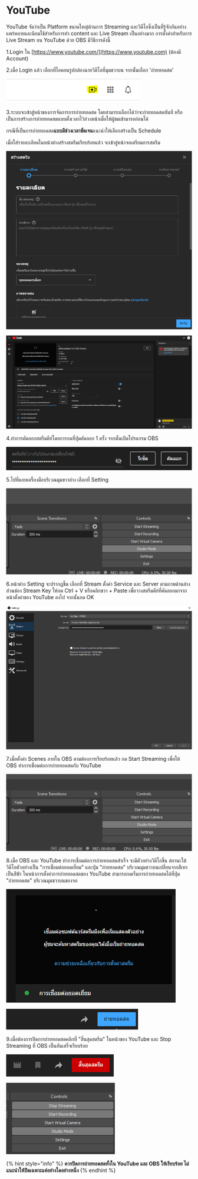 # YouTube

YouTube จัดว่าเป็น Platform ขนาดใหญ่ด้านการ Streaming และวิดีโอซึ่งเป็นที่รู้จักกันอย่างแพร่หลายและนิยมใช้สำหรับการทำ content และ Live Stream เป็นอย่างมาก การตั้งค่าสำหรับการ Live Stream บน YouTube ด้วย OBS มีวิธีการดังนี้

1.Login ใน [https://www.youtube.com/](https://www.youtube.com) (ต้องมี Account)

2.เมื่อ Login แล้ว เลือกที่ไอคอนรูปกล้องฉายวิดีโอที่มุมขวาบน จากนั้นเลือก 'ถ่ายทอดสด'

![](<../.gitbook/assets/image (201) (1) (1).png>)

3.ระบบจะเข้าสู่หน้าของการจัดการการถ่ายทอดสด โดยสามารถเลือกได้ว่าจะถ่ายทอดสดทันที หรือเป็นการสร้างการถ่ายทอดสดแบบตั้งเวลาไว้ล่วงหน้าเมื่อให้ผู้ชมเข้ามารอก่อนได้

กรณีที่เป็นการถ่ายทอดสด**แบบมีช่วงเวลาชัดเจน**แนะนำให้เลือกสร้างเป็น Schedule

เมื่อใส่รายละเอียดในหน้าต่างสร้างสตรีมเรียบร้อยแล้ว จะเข้าสู่หน้าจอเตรียมการสตรีม

![หน้าต่างการตั้งค่าวิดีโอการถ่ายทอดสด](<../.gitbook/assets/image (208) (1) (1).png>)

![ตัวอย่างหน้าจอเตรียมการสตรีม](<../.gitbook/assets/image (200) (1).png>)

4.ทำการคัดลอกสตรีมคีย์โดยการกดที่ปุ่มคัดลอก 1 ครั้ง จากนั้นเปิดโปรแกรม OBS

![](<../.gitbook/assets/image (202) (1) (1).png>)

5.ไปที่แถบเครื่องมือบริเวณมุมขวาล่าง เลือกที่ Setting

![](<../.gitbook/assets/image (197) (1) (1) (1).png>)

6.หน้าต่าง Setting จะปรากฏขึ้น เลือกที่ Stream ตั้งค่า Service และ Server ตามภาพด้านล่าง ส่วนช่อง Stream Key ให้กด Ctrl + V หรือคลิกขวา + Paste เพื่อวางสตรีมคีย์ที่คัดลอกมาจากหน้าตั้งค่าของ YouTube ลงไป จากนั้นกด OK

![](<../.gitbook/assets/image (199) (1) (1) (1) (1).png>)

7.เมื่อตั้งค่า Scenes ภายใน OBS ตามต้องการเรียบร้อยแล้ว กด Start Streaming เพื่อให้ OBS ทำการเชื่อมต่อการถ่ายทอดสดกับ YouTube

![](<../.gitbook/assets/image (195).png>)

8.เมื่อ OBS และ YouTube ทำการเชื่อมต่อการถ่ายทอดสดสำเร็จ จะมีตัวอย่างวิดีโอขึ้น สถานะใต้วิดีโอตัวอย่างเป็น "การเชื่อมต่อยอดเยี่ยม" และปุ่ม "ถ่ายทอดสด" บริเวณมุมขวาบนเปลี่ยนจากสีเทาเป็นสีฟ้า ในหน้าการตั้งค่าการถ่ายทอดสดของ YouTube สามารถกดเริ่มการถ่ายทอดสดได้ที่ปุ่ม "ถ่ายทอดสด" บริเวณมุมขวาบนของจอ

![ตัวอย่างวิดีโอขึ้น สถานะใต้วิดีโอตัวอย่างเป็น "การเชื่อมต่อยอดเยี่ยม"](<../.gitbook/assets/image (205).png>)

![ปุ่ม "ถ่ายทอดสด" บริเวณมุมขวาบนเปลี่ยนจากสีเทาเป็นสีฟ้า](<../.gitbook/assets/image (210) (1).png>)

9.เมื่อต้องการปิดการถ่ายทอดสดคลิกที่ "สิ้นสุดสตรีม" ในหน้าของ YouTube และ Stop Streaming ที่ OBS เป็นอันเสร็จเรียบร้อย

!["สิ้นสุดสตรีม" ในหน้าของ YouTube บริเวณมุมขวาบน](<../.gitbook/assets/image (209) (1) (1).png>)

![Stop Streaming ที่ OBS](<../.gitbook/assets/image (207) (1) (1).png>)

{% hint style="info" %}
**ควรปิดการถ่ายทอดสดทั้งใน YouTube และ OBS ให้เรียบร้อย ไม่แนะนำให้ปิดเฉพาะแค่อย่างใดอย่างหนึ่ง**
{% endhint %}
